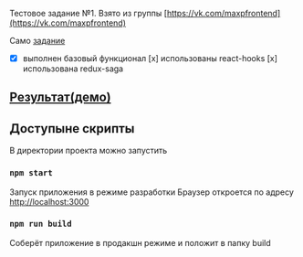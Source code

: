 Тестовое задание №1. Взято из группы [https://vk.com/maxpfrontend](https://vk.com/maxpfrontend)

Само [задание](https://hackmd.io/@b1hdcBB2Qmu9KtH_ycT20Q/BJWYLsmD4?type=view)

* [x] выполнен базовый функционал
[x] использованы react-hooks
[x] использована redux-saga

## [Результат(демо)](https://maxpfront-tz-1.firebaseapp.com/)

## Доступыне скрипты

В директории проекта можно запустить

### `npm start`

Запуск приложения в режиме разработки
Браузер откроется по адресу [http://localhost:3000](http://localhost:3000)

### `npm run build`

Соберёт приложение в продакшн режиме и положит в папку build
